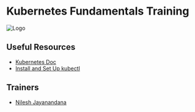 # Kubernetes Fundamentals Training
![Logo](https://www.pngitem.com/pimgs/m/123-1234691_kubernetes-logo-transparent-hd-png-download.png)

## Useful Resources
* [Kubernetes Doc](https://kubernetes.io)
* [Install and Set Up kubectl](https://kubernetes.io/docs/tasks/tools/install-kubectl/)

## Trainers
* [Nilesh Jayanandana](https://lk.linkedin.com/in/nilesh93)
